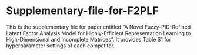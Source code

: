 # Supplementary-file-for-F2PLF
This is the supplementary file for paper entitled “A Novel Fuzzy-PID-Refined Latent Factor Analysis Model for Highly-Efficient Representation Learning to High-Dimensional and Incomplete Matrices”. It provides Table S1 for hyperparameter settings of each competitor.
